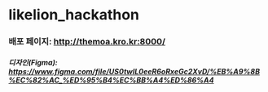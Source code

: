 # likelion_hackathon

### 배포 페이지: http://themoa.kro.kr:8000/

##### 디자인(Figma): https://www.figma.com/file/US0twIL0eeR6oRxeGc2XvD/%EB%A9%8B%EC%82%AC_%ED%95%B4%EC%BB%A4%ED%86%A4
